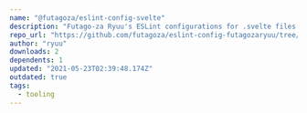 ```yaml
---
name: "@futagoza/eslint-config-svelte"
description: "Futago-za Ryuu's ESLint configurations for .svelte files."
repo_url: "https://github.com/futagoza/eslint-config-futagozaryuu/tree/master/packages/@futagoza/eslint-config-svelte"
author: "ryuu"
downloads: 2
dependents: 1
updated: "2021-05-23T02:39:48.174Z"
outdated: true
tags: 
  - tooling
---
```

